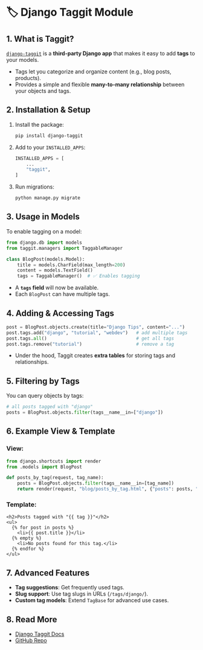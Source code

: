 # 🏷️ Django Taggit Module

## 1. What is Taggit?

[`django-taggit`](https://django-taggit.readthedocs.io/en/latest/getting_started.html) is a **third-party Django app** that makes it easy to add **tags** to your models.

* Tags let you categorize and organize content (e.g., blog posts, products).
* Provides a simple and flexible **many-to-many relationship** between your objects and tags.


## 2. Installation & Setup

1. Install the package:

   ```bash
   pip install django-taggit
   ```

2. Add to your `INSTALLED_APPS`:

   ```python
   INSTALLED_APPS = [
       ...
       "taggit",
   ]
   ```

3. Run migrations:

   ```bash
   python manage.py migrate
   ```


## 3. Usage in Models

To enable tagging on a model:

```python
from django.db import models
from taggit.managers import TaggableManager

class BlogPost(models.Model):
    title = models.CharField(max_length=200)
    content = models.TextField()
    tags = TaggableManager()  # ✅ Enables tagging
```

* A **`tags` field** will now be available.
* Each `BlogPost` can have multiple tags.


## 4. Adding & Accessing Tags

```python
post = BlogPost.objects.create(title="Django Tips", content="...")
post.tags.add("django", "tutorial", "webdev")   # add multiple tags
post.tags.all()                                 # get all tags
post.tags.remove("tutorial")                    # remove a tag
```

* Under the hood, Taggit creates **extra tables** for storing tags and relationships.


## 5. Filtering by Tags

You can query objects by tags:

```python
# all posts tagged with "django"
posts = BlogPost.objects.filter(tags__name__in=["django"])
```


## 6. Example View & Template

### View:

```python
from django.shortcuts import render
from .models import BlogPost

def posts_by_tag(request, tag_name):
    posts = BlogPost.objects.filter(tags__name__in=[tag_name])
    return render(request, "blog/posts_by_tag.html", {"posts": posts, "tag": tag_name})
```

### Template:

```django
<h2>Posts tagged with "{{ tag }}"</h2>
<ul>
  {% for post in posts %}
    <li>{{ post.title }}</li>
  {% empty %}
    <li>No posts found for this tag.</li>
  {% endfor %}
</ul>
```


## 7. Advanced Features

* **Tag suggestions**: Get frequently used tags.
* **Slug support**: Use tag slugs in URLs (`/tags/django/`).
* **Custom tag models**: Extend `TagBase` for advanced use cases.


## 8. Read More

* [Django Taggit Docs](https://django-taggit.readthedocs.io/en/latest/getting_started.html)
* [GitHub Repo](https://github.com/jazzband/django-taggit)
